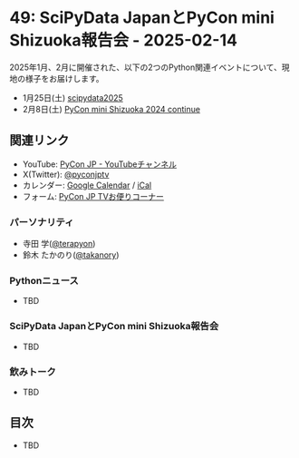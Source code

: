 # 49: SciPyData JapanとPyCon mini Shizuoka報告会 - 2025-02-14

2025年1月、2月に開催された、以下の2つのPython関連イベントについて、現地の様子をお届けします。

* 1月25日(土) [scipydata2025](https://scipydata.connpass.com/event/337318/)
* 2月8日(土) [PyCon mini Shizuoka 2024 continue](https://shizuoka.pycon.jp/2024-continue)

<!--
(YouTubeの埋め込みリンク)
-->

## 関連リンク

* YouTube: [PyCon JP - YouTubeチャンネル](https://www.youtube.com/user/PyConJP)
* X(Twitter): [@pyconjptv](https://twitter.com/pyconjptv)
* カレンダー: [Google Calendar](https://calendar.google.com/calendar/embed?src=tv%40pycon.jp&ctz=Asia%2FTokyo&mode=AGENDA) / [iCal](https://calendar.google.com/calendar/ical/tv%40pycon.jp/public/basic.ics)
* フォーム: [PyCon JP TVお便りコーナー](https://docs.google.com/forms/d/e/1FAIpQLSfvL4cKteAaG_czTXjofR83owyjXekG9GNDGC6-jRZCb_2HRw/viewform)

### パーソナリティ

* 寺田 学([@terapyon](https://twitter.com))
* 鈴木 たかのり([@takanory](https://twitter.com/takanory))

### Pythonニュース

* TBD

### SciPyData JapanとPyCon mini Shizuoka報告会

* TBD

### 飲みトーク

* TBD

## 目次

* TBD

